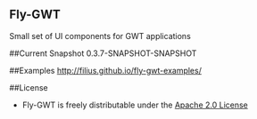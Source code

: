 ## Fly-GWT

Small set of UI components for GWT applications

##Current Snapshot
0.3.7-SNAPSHOT-SNAPSHOT

##Examples
http://filius.github.io/fly-gwt-examples/

##License
* Fly-GWT is freely distributable under the [Apache 2.0 License](http://www.apache.org/licenses/LICENSE-2.0.html)
